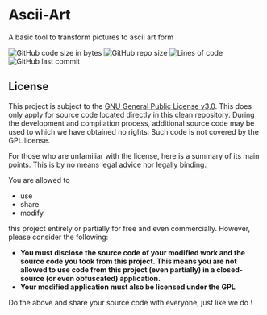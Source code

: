 # Ascii-Art
A basic tool to transform pictures to ascii art form 

![GitHub code size in bytes](https://img.shields.io/github/languages/code-size/haxvzje/ascii-art)
![GitHub repo size](https://img.shields.io/github/repo-size/haxvzje/ascii-art)
![Lines of code](https://img.shields.io/tokei/lines/github/haxvzje/ascii-art)
![GitHub last commit](https://img.shields.io/github/last-commit/haxvzje/ascii-art)

## License
This project is subject to the [GNU General Public License v3.0](LICENSE). This does only apply for source code located directly in this clean repository. During the development and compilation process, additional source code may be used to which we have obtained no rights. Such code is not covered by the GPL license.

For those who are unfamiliar with the license, here is a summary of its main points. This is by no means legal advice nor legally binding.

You are allowed to
- use
- share
- modify

this project entirely or partially for free and even commercially. However, please consider the following:

- **You must disclose the source code of your modified work and the source code you took from this project. This means you are not allowed to use code from this project (even partially) in a closed-source (or even obfuscated) application.**
- **Your modified application must also be licensed under the GPL** 

Do the above and share your source code with everyone, just like we do !
